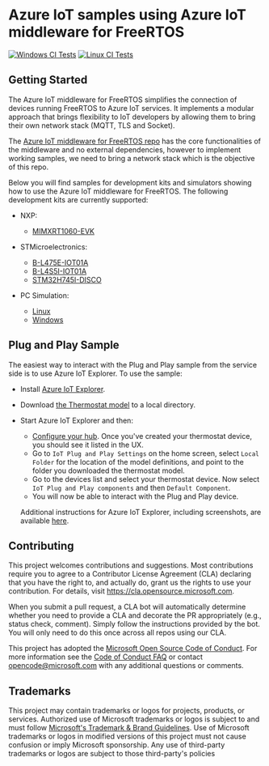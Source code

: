 # Azure IoT samples using Azure IoT middleware for FreeRTOS

<!-- markdown-link-check-disable -->
[![Windows CI Tests](https://github.com/Azure-Samples/iot-middleware-freertos-samples/actions/workflows/ms_build.yml/badge.svg)](https://github.com/Azure-Samples/iot-middleware-freertos-samples/actions/workflows/ms_build.yml)
[![Linux CI Tests](https://github.com/Azure-Samples/iot-middleware-freertos-samples/actions/workflows/ci_tests_linux.yml/badge.svg)](https://github.com/Azure-Samples/iot-middleware-freertos-samples/actions/workflows/ci_tests_linux.yml)
<!-- markdown-link-check-enable-->

## Getting Started

The Azure IoT middleware for FreeRTOS simplifies the connection of devices running FreeRTOS to Azure IoT services. It implements a modular approach that brings flexibility to IoT developers by allowing them to bring their own network stack (MQTT, TLS and Socket).

The [Azure IoT middleware for FreeRTOS repo](https://github.com/Azure/azure-iot-middleware-freertos) has the core functionalities of the middleware and no external dependencies, however to implement working samples, we need to bring a network stack which is the objective of this repo. 

Below you will find samples for development kits and simulators showing how to use the Azure IoT middleware for FreeRTOS. The following development kits are currently supported:

* NXP:
  * [MIMXRT1060-EVK](demos/projects/NXP/mimxrt1060/)

* STMicroelectronics:
  * [B-L475E-IOT01A](demos/projects/ST/b-l475e-iot01a/)
  * [B-L4S5I-IOT01A](demos/projects/ST/b-l4s5i-iot01a/)
  * [STM32H745I-DISCO](demos/projects/ST/stm32h745i-disco/cm7)

* PC Simulation:
  * [Linux](demos/projects/PC/linux/)
  * [Windows](demos/projects/PC/windows/)

## Plug and Play Sample

The easiest way to interact with the Plug and Play sample from the service side is to use Azure IoT Explorer.  To use the sample:

  - Install [Azure IoT Explorer](https://github.com/Azure/azure-iot-explorer/#plug-and-play).
  - Download [the Thermostat model](https://github.com/Azure/opendigitaltwins-dtdl/blob/master/DTDL/v2/samples/Thermostat.json) to a local directory.
  - Start Azure IoT Explorer and then:
    - [Configure your hub](https://github.com/Azure/azure-iot-explorer/#configure-an-iot-hub-connection).  Once you've created your thermostat device, you should see it listed in the UX.
    - Go to `IoT Plug and Play Settings` on the home screen, select `Local Folder` for the location of the model definitions, and point to the folder you downloaded the thermostat model.
    - Go to the devices list and select your thermostat device.  Now select `IoT Plug and Play components` and then `Default Component`.
    - You will now be able to interact with the Plug and Play device.

    Additional instructions for Azure IoT Explorer, including screenshots, are available [here](https://github.com/Azure/azure-iot-explorer/#plug-and-play).

## Contributing

This project welcomes contributions and suggestions.  Most contributions require you to agree to a
Contributor License Agreement (CLA) declaring that you have the right to, and actually do, grant us
the rights to use your contribution. For details, visit https://cla.opensource.microsoft.com.

When you submit a pull request, a CLA bot will automatically determine whether you need to provide
a CLA and decorate the PR appropriately (e.g., status check, comment). Simply follow the instructions
provided by the bot. You will only need to do this once across all repos using our CLA.

This project has adopted the [Microsoft Open Source Code of Conduct](https://opensource.microsoft.com/codeofconduct/).
For more information see the [Code of Conduct FAQ](https://opensource.microsoft.com/codeofconduct/faq/) or
contact [opencode@microsoft.com](mailto:opencode@microsoft.com) with any additional questions or comments.

## Trademarks

This project may contain trademarks or logos for projects, products, or services. Authorized use of Microsoft 
trademarks or logos is subject to and must follow 
[Microsoft's Trademark & Brand Guidelines](https://www.microsoft.com/en-us/legal/intellectualproperty/trademarks/usage/general).
Use of Microsoft trademarks or logos in modified versions of this project must not cause confusion or imply Microsoft sponsorship.
Any use of third-party trademarks or logos are subject to those third-party's policies
